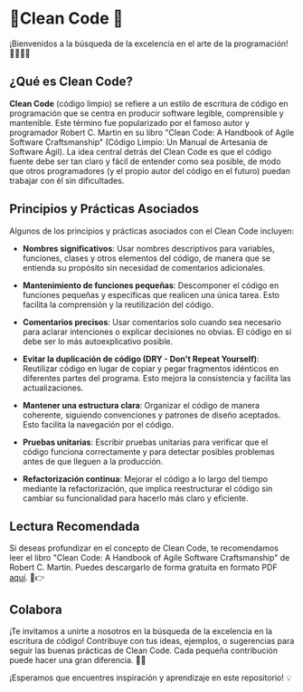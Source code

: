# 📕Clean Code 🧹

¡Bienvenidos a la búsqueda de la excelencia en el arte de la programación! 👩‍💻👨‍💻

## ¿Qué es Clean Code?

**Clean Code** (código limpio) se refiere a un estilo de escritura de código en programación que se centra en producir software legible, comprensible y mantenible. Este término fue popularizado por el famoso autor y programador Robert C. Martin en su libro "Clean Code: A Handbook of Agile Software Craftsmanship" (Código Limpio: Un Manual de Artesanía de Software Ágil). La idea central detrás del Clean Code es que el código fuente debe ser tan claro y fácil de entender como sea posible, de modo que otros programadores (y el propio autor del código en el futuro) puedan trabajar con él sin dificultades.

## Principios y Prácticas Asociados

Algunos de los principios y prácticas asociados con el Clean Code incluyen:

- **Nombres significativos**: Usar nombres descriptivos para variables, funciones, clases y otros elementos del código, de manera que se entienda su propósito sin necesidad de comentarios adicionales.

- **Mantenimiento de funciones pequeñas**: Descomponer el código en funciones pequeñas y específicas que realicen una única tarea. Esto facilita la comprensión y la reutilización del código.

- **Comentarios precisos**: Usar comentarios solo cuando sea necesario para aclarar intenciones o explicar decisiones no obvias. El código en sí debe ser lo más autoexplicativo posible.

- **Evitar la duplicación de código (DRY - Don't Repeat Yourself)**: Reutilizar código en lugar de copiar y pegar fragmentos idénticos en diferentes partes del programa. Esto mejora la consistencia y facilita las actualizaciones.

- **Mantener una estructura clara**: Organizar el código de manera coherente, siguiendo convenciones y patrones de diseño aceptados. Esto facilita la navegación por el código.

- **Pruebas unitarias**: Escribir pruebas unitarias para verificar que el código funciona correctamente y para detectar posibles problemas antes de que lleguen a la producción.

- **Refactorización continua**: Mejorar el código a lo largo del tiempo mediante la refactorización, que implica reestructurar el código sin cambiar su funcionalidad para hacerlo más claro y eficiente.

## Lectura Recomendada

Si deseas profundizar en el concepto de Clean Code, te recomendamos leer el libro "Clean Code: A Handbook of Agile Software Craftsmanship" de Robert C. Martin. Puedes descargarlo de forma gratuita en formato PDF [aquí](https://example.com/clean-code.pdf). 📕👉

## Colabora

¡Te invitamos a unirte a nosotros en la búsqueda de la excelencia en la escritura de código! Contribuye con tus ideas, ejemplos, o sugerencias para seguir las buenas prácticas de Clean Code. Cada pequeña contribución puede hacer una gran diferencia. 🤝🚀

¡Esperamos que encuentres inspiración y aprendizaje en este repositorio! 💡
